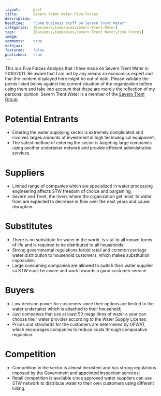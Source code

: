 ```yaml
---
layout:      post
title:       Severn Trent Water Five Forces
description: 
headline:    "Some business stuff on Severn Trent Water"
categories:  [Business,Companies,Severn-Trent-Water]
tags:        [Business,Companies,Severn Trent Water,Five Forces]
image:       
comments:    true
mathjax:     
featured:    false
published:   true
---
```


This is a Five Forces Analysis that I have made on Severn Trent Water in 2010/2011. Be aware that I am not by any means an economics expert and that the content displayed here might be out of date. Please validate the points listed below against the current situation of the organization before using them and take into account that these are merely the reflection of my personal opinion. Severn Trent Water is a member of the [Severn Trent Group](http://www.severntrent.co.uk/).

# Potential Entrants
* Entering the water supplying sector is extremely complicated and involves larges amounts of investment in high technological equipment;
* The safest method of entering the sector is targeting large companies using another undertaker network and provide efficient administrative services.

# Suppliers
* Limited range of companies which are specialized in water processing engineering affects STW freedom of choice and bargaining;
* Severn and Trent, the rivers where the organization get most its water from are expected to decrease in flow over the next years and cause disruption.

# Substitutes
* There is no substitute for water in the world, is vital to all known forms of life and is required to be distributed to all households;
* Strong governmental regulations forbid retail and common carriage water distribution to household customers, which makes substitution impossible;
* Large consuming companies are allowed to switch their water supplier so STW must be aware and work towards a good customer service.

# Buyers
* Low decision power for customers since their options are limited to the water undertaker which is attached to their household;
* Just companies that use at least 50 mega litres of water a year can choose their water provider according to the Water Supply License;
* Prices and standards for the customers are determined by OFWAT, which encourages companies to reduce costs through comparative regulation.

# Competition
* Competition in the sector is almost inexistent and has strong regulations imposed by the Government and appointed inspection services;
* Retail competition is available since approved water suppliers can use STW network to distribute water to their own customers using different billing.
